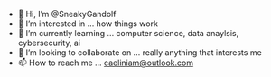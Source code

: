 - 👋 Hi, I’m @SneakyGandolf
- 👀 I’m interested in ... how things work
- 🌱 I’m currently learning ... computer science, data anaylsis, cybersecurity, ai
- 💞️ I’m looking to collaborate on ...  really anything that interests me
- 📫 How to reach me ... caeliniam@outlook.com

<!---
SneakyGandolf/SneakyGandolf is a ✨ special ✨ repository because its `README.md` (this file) appears on your GitHub profile.
You can click the Preview link to take a look at your changes.
--->
